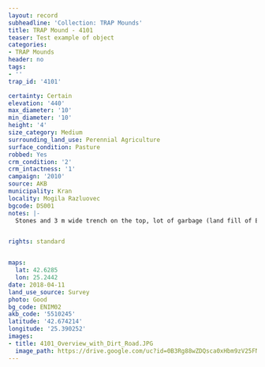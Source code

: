 ```yaml
---
layout: record
subheadline: 'Collection: TRAP Mounds'
title: TRAP Mound - 4101
teaser: Test example of object
categories:
- TRAP Mounds
header: no
tags:
- ''
trap_id: '4101'

certainty: Certain
elevation: '440'
max_diameter: '10'
min_diameter: '10'
height: '4'
size_category: Medium
surrounding_land_use: Perennial Agriculture
surface_condition: Pasture
robbed: Yes
crm_condition: '2'
crm_intactness: '1'
campaign: '2010'
source: AKB
municipality: Kran
locality: Mogila Razluovec
bgcode: DS001
notes: |-
  Stones and 3 m wide trench on the top, lot of garbage (land fill of Enina), in triangle of 3 roads.


rights: standard


maps:
  lat: 42.6285
  lon: 25.2442
date: 2018-04-11
land_use_source: Survey
photo: Good
bg_code: ENIM02
akb_code: '5510245'
latitude: '42.674214'
longitude: '25.390252'
images:
- title: 4101_Overview_with_Dirt_Road.JPG
  image_path: https://drive.google.com/uc?id=0B3Rg88wZDQsca0xHbm9zV25FNHc
---
```

